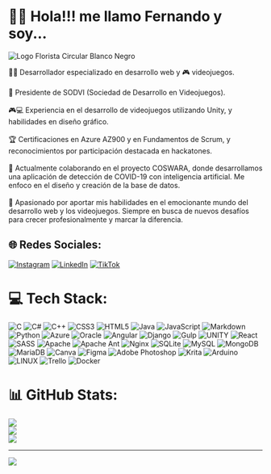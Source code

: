 # 🧙‍♂️ Hola!!! me llamo Fernando y soy...
![Logo Florista Circular Blanco Negro](https://github.com/FernandoREX/FernandoREX/assets/74227680/1311050d-5154-40d3-8b68-bee03b4ee469)

👨‍💻 Desarrollador especializado en desarrollo web y 🎮 videojuegos.<br><br>💼 Presidente de SODVI (Sociedad de Desarrollo en Videojuegos).<br><br>🎮💻 Experiencia en el desarrollo de videojuegos utilizando Unity, y habilidades en diseño gráfico.<br><br>🏆 Certificaciones en Azure AZ900 y en Fundamentos de Scrum, y reconocimientos por participación destacada en hackatones.<br><br>🔬 Actualmente colaborando en el proyecto COSWARA, donde desarrollamos una aplicación de detección de COVID-19 con inteligencia artificial. Me enfoco en el diseño y creación de la base de datos.<br><br>🚀 Apasionado por aportar mis habilidades en el emocionante mundo del desarrollo web y los videojuegos. Siempre en busca de nuevos desafíos para crecer profesionalmente y marcar la diferencia.


## 🌐 Redes Sociales:
[![Instagram](https://img.shields.io/badge/Instagram-%23E4405F.svg?logo=Instagram&logoColor=white)](https://instagram.com/fer_rex/?hl=es) [![LinkedIn](https://img.shields.io/badge/LinkedIn-%230077B5.svg?logo=linkedin&logoColor=white)](https://linkedin.com/in//fernando-rosas-g-591891250/) [![TikTok](https://img.shields.io/badge/TikTok-%23000000.svg?logo=TikTok&logoColor=white)](https://tiktok.com/@_r_e_x__) 

# 💻 Tech Stack:
![C](https://img.shields.io/badge/c-%2300599C.svg?style=plastic&logo=c&logoColor=white) ![C#](https://img.shields.io/badge/c%23-%23239120.svg?style=plastic&logo=c-sharp&logoColor=white) ![C++](https://img.shields.io/badge/c++-%2300599C.svg?style=plastic&logo=c%2B%2B&logoColor=white) ![CSS3](https://img.shields.io/badge/css3-%231572B6.svg?style=plastic&logo=css3&logoColor=white) ![HTML5](https://img.shields.io/badge/html5-%23E34F26.svg?style=plastic&logo=html5&logoColor=white) ![Java](https://img.shields.io/badge/java-%23ED8B00.svg?style=plastic&logo=java&logoColor=white) ![JavaScript](https://img.shields.io/badge/javascript-%23323330.svg?style=plastic&logo=javascript&logoColor=%23F7DF1E) ![Markdown](https://img.shields.io/badge/markdown-%23000000.svg?style=plastic&logo=markdown&logoColor=white) ![Python](https://img.shields.io/badge/python-3670A0?style=plastic&logo=python&logoColor=ffdd54) ![Azure](https://img.shields.io/badge/azure-%230072C6.svg?style=plastic&logo=azure-devops&logoColor=white) ![Oracle](https://img.shields.io/badge/Oracle-F80000?style=plastic&logo=oracle&logoColor=white) ![Angular](https://img.shields.io/badge/angular-%23DD0031.svg?style=plastic&logo=angular&logoColor=white) ![Django](https://img.shields.io/badge/django-%23092E20.svg?style=plastic&logo=django&logoColor=white) ![Gulp](https://img.shields.io/badge/GULP-%23CF4647.svg?style=plastic&logo=gulp&logoColor=white) ![UNITY](https://img.shields.io/badge/Unity-%2320232a.svg?style=plastic&logo=unity&logoColor=white) ![React](https://img.shields.io/badge/react-%2320232a.svg?style=plastic&logo=react&logoColor=%2361DAFB) ![SASS](https://img.shields.io/badge/SASS-hotpink.svg?style=plastic&logo=SASS&logoColor=white) ![Apache](https://img.shields.io/badge/apache-%23D42029.svg?style=plastic&logo=apache&logoColor=white) ![Apache Ant](https://img.shields.io/badge/Apache%20Ant-A81C7D?style=plastic&logo=Apache%20Ant&logoColor=white) ![Nginx](https://img.shields.io/badge/nginx-%23009639.svg?style=plastic&logo=nginx&logoColor=white) ![SQLite](https://img.shields.io/badge/sqlite-%2307405e.svg?style=plastic&logo=sqlite&logoColor=white) ![MySQL](https://img.shields.io/badge/mysql-%2300f.svg?style=plastic&logo=mysql&logoColor=white) ![MongoDB](https://img.shields.io/badge/MongoDB-%234ea94b.svg?style=plastic&logo=mongodb&logoColor=white) ![MariaDB](https://img.shields.io/badge/MariaDB-003545?style=plastic&logo=mariadb&logoColor=white) ![Canva](https://img.shields.io/badge/Canva-%2300C4CC.svg?style=plastic&logo=Canva&logoColor=white) 	![Figma](https://img.shields.io/badge/figma-%23F24E1E.svg?style=plastic&logo=figma&logoColor=white) ![Adobe Photoshop](https://img.shields.io/badge/adobephotoshop-%2331A8FF.svg?style=plastic&logo=adobephotoshop&logoColor=white) ![Krita](https://img.shields.io/badge/Krita-203759?style=plastic&logo=krita&logoColor=EEF37B) ![Arduino](https://img.shields.io/badge/-Arduino-00979D?style=plastic&logo=Arduino&logoColor=white) ![LINUX](https://img.shields.io/badge/Linux-FCC624?style=plastic&logo=linux&logoColor=black) ![Trello](https://img.shields.io/badge/Trello-%23026AA7.svg?style=plastic&logo=Trello&logoColor=white) ![Docker](https://img.shields.io/badge/docker-%230db7ed.svg?style=plastic&logo=docker&logoColor=white)
# 📊 GitHub Stats:
![](https://github-readme-stats.vercel.app/api?username=FernandoRex&theme=radical&hide_border=true&include_all_commits=true&count_private=true)<br/>
![](https://github-readme-streak-stats.herokuapp.com/?user=FernandoRex&theme=radical&hide_border=true)<br/>
![](https://github-readme-stats.vercel.app/api/top-langs/?username=FernandoRex&theme=radical&hide_border=true&include_all_commits=true&count_private=true&layout=compact)

---
[![](https://visitcount.itsvg.in/api?id=FernandoRex&icon=0&color=0)](https://visitcount.itsvg.in)

<!-- Proudly created with GPRM ( https://gprm.itsvg.in ) -->
